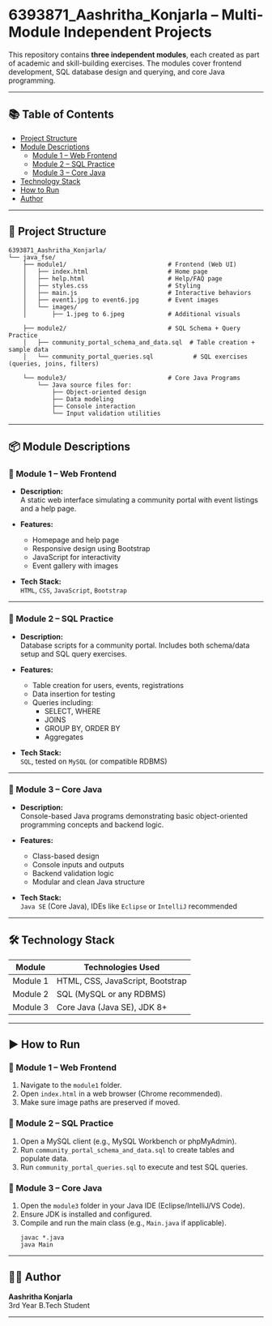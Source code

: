﻿
# 6393871_Aashritha_Konjarla – Multi-Module Independent Projects

This repository contains **three independent modules**, each created as part of academic and skill-building exercises. The modules cover frontend development, SQL database design and querying, and core Java programming.

---

## 📚 Table of Contents

- [Project Structure](#project-structure)
- [Module Descriptions](#module-descriptions)
  - [Module 1 – Web Frontend](#module-1--web-frontend)
  - [Module 2 – SQL Practice](#module-2--sql-practice)
  - [Module 3 – Core Java](#module-3--core-java)
- [Technology Stack](#technology-stack)
- [How to Run](#how-to-run)
- [Author](#author)

---

## 📁 Project Structure

```
6393871_Aashritha_Konjarla/
└── java_fse/
    ├── module1/                            # Frontend (Web UI)
    │   ├── index.html                      # Home page
    │   ├── help.html                       # Help/FAQ page
    │   ├── styles.css                      # Styling
    │   ├── main.js                         # Interactive behaviors
    │   ├── event1.jpg to event6.jpg        # Event images
    │   └── images/
    │       ├── 1.jpeg to 6.jpeg            # Additional visuals

    ├── module2/                            # SQL Schema + Query Practice
    │   ├── community_portal_schema_and_data.sql  # Table creation + sample data
    │   └── community_portal_queries.sql           # SQL exercises (queries, joins, filters)

    └── module3/                            # Core Java Programs
        └── Java source files for:
            ├── Object-oriented design
            ├── Data modeling
            ├── Console interaction
            └── Input validation utilities
```

---

## 📦 Module Descriptions

### 📌 Module 1 – Web Frontend

- **Description:**  
  A static web interface simulating a community portal with event listings and a help page.

- **Features:**
  - Homepage and help page
  - Responsive design using Bootstrap
  - JavaScript for interactivity
  - Event gallery with images

- **Tech Stack:**  
  `HTML`, `CSS`, `JavaScript`, `Bootstrap`

---

### 📌 Module 2 – SQL Practice

- **Description:**  
  Database scripts for a community portal. Includes both schema/data setup and SQL query exercises.

- **Features:**
  - Table creation for users, events, registrations
  - Data insertion for testing
  - Queries including:
    - SELECT, WHERE
    - JOINS
    - GROUP BY, ORDER BY
    - Aggregates

- **Tech Stack:**  
  `SQL`, tested on `MySQL` (or compatible RDBMS)

---

### 📌 Module 3 – Core Java

- **Description:**  
  Console-based Java programs demonstrating basic object-oriented programming concepts and backend logic.

- **Features:**
  - Class-based design
  - Console inputs and outputs
  - Backend validation logic
  - Modular and clean Java structure

- **Tech Stack:**  
  `Java SE` (Core Java), IDEs like `Eclipse` or `IntelliJ` recommended

---

## 🛠️ Technology Stack

| Module   | Technologies Used                            |
|----------|-----------------------------------------------|
| Module 1 | HTML, CSS, JavaScript, Bootstrap              |
| Module 2 | SQL (MySQL or any RDBMS)                      |
| Module 3 | Core Java (Java SE), JDK 8+                   |

---

## ▶️ How to Run

### 🔹 Module 1 – Web Frontend

1. Navigate to the `module1` folder.
2. Open `index.html` in a web browser (Chrome recommended).
3. Make sure image paths are preserved if moved.

### 🔹 Module 2 – SQL Practice

1. Open a MySQL client (e.g., MySQL Workbench or phpMyAdmin).
2. Run `community_portal_schema_and_data.sql` to create tables and populate data.
3. Run `community_portal_queries.sql` to execute and test SQL queries.

### 🔹 Module 3 – Core Java

1. Open the `module3` folder in your Java IDE (Eclipse/IntelliJ/VS Code).
2. Ensure JDK is installed and configured.
3. Compile and run the main class (e.g., `Main.java` if applicable).
   ```
   javac *.java
   java Main
   ```

---

## 👩‍💻 Author

**Aashritha Konjarla**  
3rd Year B.Tech Student

---

